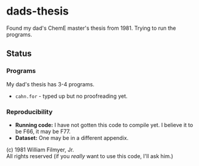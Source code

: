 # dads-thesis
Found my dad's ChemE master's thesis from 1981. Trying to run the programs.

## Status
### Programs
My dad's thesis has 3-4 programs.

* `cahn.for` - typed up but no proofreading yet.

### Reproducibility

* **Running code:** I have not gotten this code to compile yet. I believe it to be F66, it may be F77.
* **Dataset:** One may be in a different appendix.

(c) 1981 William Filmyer, Jr.  
All rights reserved (if you *really* want to use this code, I'll ask him.)
